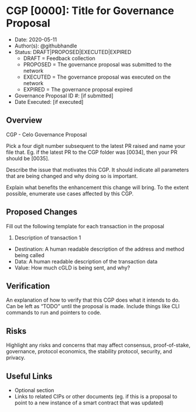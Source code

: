 # CGP [0000]: Title for Governance Proposal

- Date: 2020-05-11
- Author(s): @githubhandle
- Status: DRAFT|PROPOSED|EXECUTED|EXPIRED
	- DRAFT = Feedback collection
	- PROPOSED = The governance proposal was submitted to the network
	- EXECUTED = The governance proposal was executed on the network
	- EXPIRED = The governance proposal expired
- Governance Proposal ID #: [if submitted]
- Date Executed: [if executed]

## Overview

CGP - Celo Governance Proposal

Pick a four digit number subsequent to the latest PR raised and name your file that.
Eg. if the latest PR to the CGP folder was [0034], then your PR should be [0035].

Describe the issue that motivates this CGP. It should indicate all parameters that are being changed and why doing so is important.

Explain what benefits the enhancement this change will bring. To the extent possible, enumerate use cases affected by this CGP.

## Proposed Changes

Fill out the following template for each transaction in the proposal

1. Description of transaction 1 
  - Destination: A human readable description of the address and method being called
  - Data: A human readable description of the transaction data
  - Value: How much cGLD is being sent, and why?

## Verification

An explanation of how to verify that this CGP does what it intends to do. Can be left as “TODO” until the proposal is made. Include things like CLI commands to run and pointers to code.

## Risks

Highlight any risks and concerns that may affect consensus, proof-of-stake, governance, protocol economics, the stability protocol, security, and privacy.

## Useful Links

* Optional section
* Links to related CIPs or other documents (eg. if this is a proposal to point to a new instance of a smart contract that was updated)
